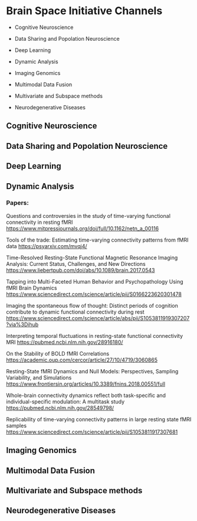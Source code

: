 # Brain Space Initiative Channels
- Cognitive Neuroscience

- Data Sharing and Popolation Neuroscience

- Deep Learning

- Dynamic Analysis

- Imaging Genomics

- Multimodal Data Fusion

- Multivariate and Subspace methods

- Neurodegenerative Diseases



## Cognitive Neuroscience

## Data Sharing and Popolation Neuroscience

## Deep Learning

## Dynamic Analysis

### Papers: 

Questions and controversies in the study of time-varying functional connectivity in resting fMRI
https://www.mitpressjournals.org/doi/full/10.1162/netn_a_00116


Tools of the trade: Estimating time-varying connectivity patterns from fMRI data
https://psyarxiv.com/mvqj4/


Time-Resolved Resting-State Functional Magnetic Resonance Imaging Analysis: Current Status, Challenges, and New Directions
https://www.liebertpub.com/doi/abs/10.1089/brain.2017.0543


Tapping into Multi-Faceted Human Behavior and Psychopathology Using fMRI Brain Dynamics
https://www.sciencedirect.com/science/article/pii/S0166223620301478

Imaging the spontaneous flow of thought: Distinct periods of cognition contribute to dynamic functional connectivity during rest
https://www.sciencedirect.com/science/article/abs/pii/S1053811919307207?via%3Dihub


Interpreting temporal fluctuations in resting-state functional connectivity MRI
https://pubmed.ncbi.nlm.nih.gov/28916180/


On the Stability of BOLD fMRI Correlations
https://academic.oup.com/cercor/article/27/10/4719/3060865 


Resting-State fMRI Dynamics and Null Models: Perspectives, Sampling Variability, and Simulations
https://www.frontiersin.org/articles/10.3389/fnins.2018.00551/full 


Whole-brain connectivity dynamics reflect both task-specific and individual-specific modulation: A multitask study
https://pubmed.ncbi.nlm.nih.gov/28549798/ 


Replicability of time-varying connectivity patterns in large resting state fMRI samples
https://www.sciencedirect.com/science/article/pii/S1053811917307681


## Imaging Genomics

## Multimodal Data Fusion

## Multivariate and Subspace methods

## Neurodegenerative Diseases


# 





